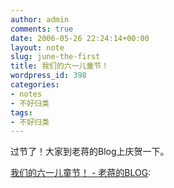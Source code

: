 ```yaml
---
author: admin
comments: true
date: 2006-05-26 22:24:14+00:00
layout: note
slug: june-the-first
title: 我们的六一儿童节！
wordpress_id: 398
categories:
- notes
- 不好归类
tags:
- 不好归类
---
```


过节了！大家到老蒋的Blog上庆贺一下。  

  

[我们的六一儿童节！ - 老蒋的BLOG](http://blog.5d.cn/vip/laojiang/200605/262876.html):

<blockquote>  

</blockquote>
